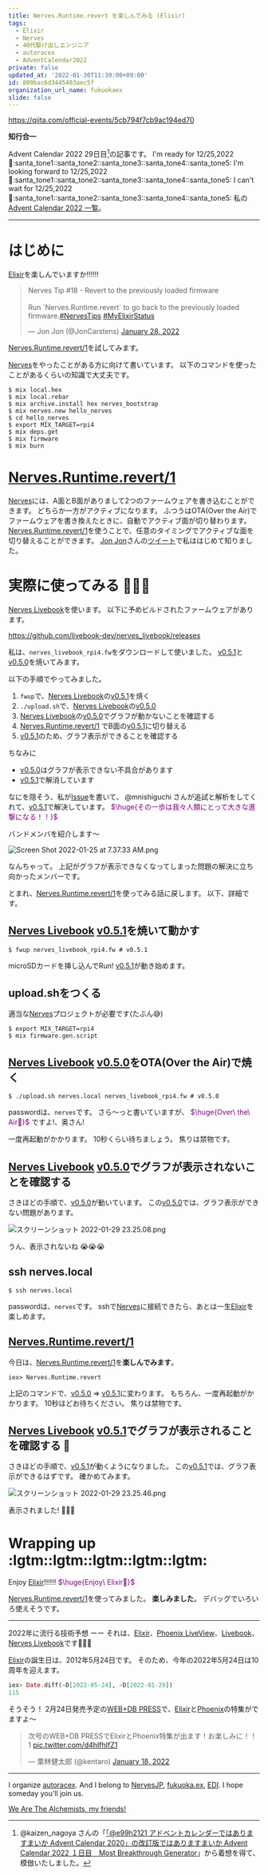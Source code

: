 ```yaml
---
title: Nerves.Runtime.revert を楽しんでみる (Elixir)
tags:
  - Elixir
  - Nerves
  - 40代駆け出しエンジニア
  - autoracex
  - AdventCalendar2022
private: false
updated_at: '2022-01-30T11:39:00+09:00'
id: 809bac6d3445403aec5f
organization_url_name: fukuokaex
slide: false
---
```

https://qiita.com/official-events/5cb794f7cb9ac194ed70

**知行合一**

Advent Calendar 2022 29日目[^1]の記事です。
I'm ready for 12/25,2022 :santa::santa_tone1::santa_tone2::santa_tone3::santa_tone4::santa_tone5:
I'm looking forward to 12/25,2022 :santa::santa_tone1::santa_tone2::santa_tone3::santa_tone4::santa_tone5:
I can't wait for 12/25,2022 :santa::santa_tone1::santa_tone2::santa_tone3::santa_tone4::santa_tone5:
私の[Advent Calendar 2022 一覧](https://docs.google.com/spreadsheets/d/1HQvFjagQLRPjOYAjDVzWp9S4b8dKixxvvaz_TtbZWto/edit#gid=1723448955)。

[^1]: @kaizen_nagoya さんの「[「@e99h2121 アドベントカレンダーではありますまいか Advent Calendar 2020」の改訂版ではありますまいか Advent Calendar 2022 １日目　Most Breakthrough Generator](https://qiita.com/kaizen_nagoya/items/49ebebee3a0377f3b59b)」から着想を得て、模倣いたしました。 

---



# はじめに

[Elixir](https://elixir-lang.org/)を楽しんでいますか:bangbang::bangbang::bangbang:


<blockquote class="twitter-tweet"><p lang="en" dir="ltr">Nerves Tip #18 - Revert to the previously loaded firmware<br><br>Run `Nerves.Runtime.revert` to go back to the previously loaded firmware.<a href="https://twitter.com/hashtag/NervesTips?src=hash&amp;ref_src=twsrc%5Etfw">#NervesTips</a> <a href="https://twitter.com/hashtag/MyElixirStatus?src=hash&amp;ref_src=twsrc%5Etfw">#MyElixirStatus</a></p>&mdash; Jon Jon (@JonCarstens) <a href="https://twitter.com/JonCarstens/status/1487093114858876937?ref_src=twsrc%5Etfw">January 28, 2022</a></blockquote> <script async src="https://platform.twitter.com/widgets.js" charset="utf-8"></script>

[Nerves.Runtime.revert/1](https://hexdocs.pm/nerves_runtime/Nerves.Runtime.html#revert/1)を試してみます。

[Nerves](https://www.nerves-project.org/)をやったことがある方に向けて書いています。
以下のコマンドを使ったことがあるくらいの知識で大丈夫です。

```
$ mix local.hex
$ mix local.rebar
$ mix archive.install hex nerves_bootstrap
$ mix nerves.new hello_nerves
$ cd hello_nerves
$ export MIX_TARGET=rpi4
$ mix deps.get
$ mix firmware
$ mix burn
```

# [Nerves.Runtime.revert/1](https://hexdocs.pm/nerves_runtime/Nerves.Runtime.html#revert/1)

[Nerves](https://www.nerves-project.org/)には、A面とB面がありまして2つのファームウェアを書き込むことができます。
どちらか一方がアクティブになります。
ふつうはOTA(Over the Air)でファームウェアを書き換えたときに、自動でアクティブ面が切り替わります。
[Nerves.Runtime.revert/1](https://hexdocs.pm/nerves_runtime/Nerves.Runtime.html#revert/1)を使うことで、任意のタイミングでアクティブな面を切り替えることができます。
[Jon Jon](https://twitter.com/JonCarstens/)さんの[ツイート](https://twitter.com/JonCarstens/status/1487093114858876937)で私ははじめて知りました。


# 実際に使ってみる :rocket::rocket::rocket:

[Nerves Livebook](https://github.com/livebook-dev/nerves_livebook)を使います。
以下に予めビルドされたファームウェアがあります。

https://github.com/livebook-dev/nerves_livebook/releases

私は、`nerves_livebook_rpi4.fw`をダウンロードして使いました。
[v0.5.1](https://github.com/livebook-dev/nerves_livebook/releases/tag/v0.5.1)と[v0.5.0](https://github.com/livebook-dev/nerves_livebook/releases/tag/v0.5.0)を焼いてみます。

以下の手順でやってみました。

1. `fwup`で、[Nerves Livebook](https://github.com/livebook-dev/nerves_livebook)の[v0.5.1](https://github.com/livebook-dev/nerves_livebook/releases/tag/v0.5.1)を焼く
1. `./upload.sh`で、[Nerves Livebook](https://github.com/livebook-dev/nerves_livebook)の[v0.5.0](https://github.com/livebook-dev/nerves_livebook/releases/tag/v0.5.0)
1. [Nerves Livebook](https://github.com/livebook-dev/nerves_livebook)の[v0.5.0](https://github.com/livebook-dev/nerves_livebook/releases/tag/v0.5.0)でグラフが動かないことを確認する
1. [Nerves.Runtime.revert/1](https://hexdocs.pm/nerves_runtime/Nerves.Runtime.html#revert/1) でB面の[v0.5.1](https://github.com/livebook-dev/nerves_livebook/releases/tag/v0.5.1)に切り替える
1. [v0.5.1](https://github.com/livebook-dev/nerves_livebook/releases/tag/v0.5.1)のため、グラフ表示ができることを確認する


ちなみに

- [v0.5.0](https://github.com/livebook-dev/nerves_livebook/releases/tag/v0.5.0)はグラフが表示できない不具合があります
- [v0.5.1](https://github.com/livebook-dev/nerves_livebook/releases/tag/v0.5.1)で解消しています

なにを隠そう、私が[Issue](https://github.com/livebook-dev/nerves_livebook/issues/156)を書いて、 @mnishiguchi さんが追試と解析をしてくれて、[v0.5.1](https://github.com/livebook-dev/nerves_livebook/releases/tag/v0.5.1)で解決しています。
<font color="purple">$\huge{その一歩は我々人類にとって大きな進撃になる！！}$</font>

バンドメンバを紹介します〜

![Screen Shot 2022-01-25 at 7.37.33 AM.png](https://qiita-image-store.s3.ap-northeast-1.amazonaws.com/0/131808/7de9421f-338c-9eb5-e8c3-2ee12a6ac495.png)

なんちゃって。
上記がグラフが表示できなくなってしまった問題の解決に立ち向かったメンバーです。


とまれ、[Nerves.Runtime.revert/1](https://hexdocs.pm/nerves_runtime/Nerves.Runtime.html#revert/1)を使ってみる話に戻します。
以下、詳細です。

## [Nerves Livebook](https://github.com/livebook-dev/nerves_livebook) [v0.5.1](https://github.com/livebook-dev/nerves_livebook/releases/tag/v0.5.1)を焼いて動かす

```
$ fwup nerves_livebook_rpi4.fw # v0.5.1
```

microSDカードを挿し込んでRun!
[v0.5.1](https://github.com/livebook-dev/nerves_livebook/releases/tag/v0.5.1)が動き始めます。

## upload.shをつくる

適当な[Nerves](https://www.nerves-project.org/)プロジェクトが必要です(たぶん:sweat_smile:)

```
$ export MIX_TARGET=rpi4
$ mix firmware.gen.script
```

## [Nerves Livebook](https://github.com/livebook-dev/nerves_livebook) [v0.5.0](https://github.com/livebook-dev/nerves_livebook/releases/tag/v0.5.0)をOTA(Over the Air)で焼く

```
$ ./upload.sh nerves.local nerves_livebook_rpi4.fw # v0.5.0
```

passwordは、`nerves`です。
さら〜っと書いていますが、
<font color="purple">$\huge{Over\ the\ Air🚀}$</font>
ですよ!、奥さん!

一度再起動がかかります。
10秒くらい待ちましょう。
焦りは禁物です。


## [Nerves Livebook](https://github.com/livebook-dev/nerves_livebook) [v0.5.0](https://github.com/livebook-dev/nerves_livebook/releases/tag/v0.5.0)でグラフが表示されないことを確認する

さきほどの手順で、[v0.5.0](https://github.com/livebook-dev/nerves_livebook/releases/tag/v0.5.0)が動いています。
この[v0.5.0](https://github.com/livebook-dev/nerves_livebook/releases/tag/v0.5.0)では、グラフ表示ができない問題があります。

![スクリーンショット 2022-01-29 23.25.08.png](https://qiita-image-store.s3.ap-northeast-1.amazonaws.com/0/131808/93cc8413-0661-8af6-64ac-598f45d7ae1f.png)


うん、表示されないね :sob::sob::sob:

## ssh nerves.local


```
$ ssh nerves.local
```

passwordは、`nerves`です。
sshで[Nerves](https://www.nerves-project.org/)に接続できたら、あとは一生[Elixir](https://elixir-lang.org/)を楽しめます。

## [Nerves.Runtime.revert/1](https://hexdocs.pm/nerves_runtime/Nerves.Runtime.html#revert/1)

今日は、[Nerves.Runtime.revert/1](https://hexdocs.pm/nerves_runtime/Nerves.Runtime.html#revert/1)を**楽しんでみます**。

```
iex> Nerves.Runtime.revert
```

上記のコマンドで、[v0.5.0](https://github.com/livebook-dev/nerves_livebook/releases/tag/v0.5.0) => [v0.5.1](https://github.com/livebook-dev/nerves_livebook/releases/tag/v0.5.1)に変わります。
もちろん、一度再起動がかかります。
10秒ほどお待ちください。
焦りは禁物です。


## [Nerves Livebook](https://github.com/livebook-dev/nerves_livebook) [v0.5.1](https://github.com/livebook-dev/nerves_livebook/releases/tag/v0.5.1)でグラフが表示されることを確認する :tada:

さきほどの手順で、[v0.5.1](https://github.com/livebook-dev/nerves_livebook/releases/tag/v0.5.1)が動くようになりました。
この[v0.5.1](https://github.com/livebook-dev/nerves_livebook/releases/tag/v0.5.1)では、グラフ表示ができるはずです。
確かめてみます。

![スクリーンショット 2022-01-29 23.25.46.png](https://qiita-image-store.s3.ap-northeast-1.amazonaws.com/0/131808/2cd2a37f-021b-c9d6-36c0-67bc5404a255.png)


表示されました!
:tada::tada::tada:



# Wrapping up :lgtm::lgtm::lgtm::lgtm::lgtm:

Enjoy [Elixir](https://elixir-lang.org/):bangbang::bangbang::bangbang:
<font color="purple">$\huge{Enjoy\ Elixir🚀}$</font>

[Nerves.Runtime.revert/1](https://hexdocs.pm/nerves_runtime/Nerves.Runtime.html#revert/1)を使ってみました。
**楽しみました**。
デバッグでいろいろ使えそうです。

---
2022年に流行る技術予想 ーー それは、[Elixir](https://elixir-lang.org/)、[Phoenix LiveView](https://github.com/phoenixframework/phoenix_live_view)、[Livebook](https://github.com/livebook-dev/livebook)、[Nerves Livebook](https://github.com/livebook-dev/nerves_livebook)です:rocket::rocket::rocket:

[Elixir](https://elixir-lang.org/)の誕生日は、2012年5月24日です。
そのため、今年の2022年5月24日は10周年を迎えます。

```elixir
iex> Date.diff(~D[2022-05-24], ~D[2022-01-29])
115
```


そうそう！
2月24日発売予定の[WEB+DB PRESS](https://gihyo.jp/magazine/wdpress)で、[Elixir](https://elixir-lang.org/)と[Phoenix](https://www.phoenixframework.org/)の特集がでますよ〜

<blockquote class="twitter-tweet"><p lang="ja" dir="ltr">次号のWEB+DB PRESSでElixirとPhoenix特集が出ます！お楽しみに！！1 <a href="https://t.co/d4hIfhIfZ1">pic.twitter.com/d4hIfhIfZ1</a></p>&mdash; 栗林健太郎 (@kentaro) <a href="https://twitter.com/kentaro/status/1483308857019760640?ref_src=twsrc%5Etfw">January 18, 2022</a></blockquote> <script async src="https://platform.twitter.com/widgets.js" charset="utf-8"></script>






---

I organize [autoracex](https://autoracex.connpass.com/).
And I belong to [NervesJP](https://nerves-jp.connpass.com/), [fukuoka.ex](https://fukuokaex.connpass.com/), [EDI](https://fukuokaex.connpass.com/).
I hope someday you'll join us.

[We Are The Alchemists, my friends!](https://www.youtube.com/watch?v=04854XqcfCY)





